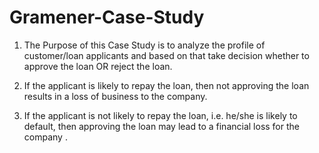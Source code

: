 # Gramener-Case-Study

1. The Purpose of this Case Study is to analyze the profile of customer/loan applicants
and based on that take decision whether to approve the loan OR reject the loan.

2. If the applicant is likely to repay the loan, then not approving the loan results in
a loss of business to the company.

3. If the applicant is not likely to repay the loan, i.e. he/she is likely to default, then
approving the loan may lead to a financial loss for the company .
